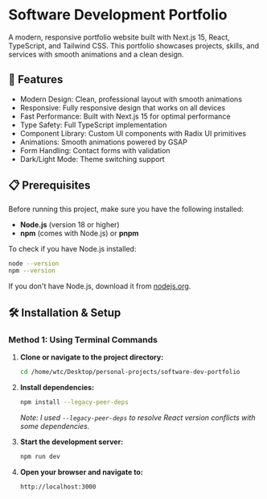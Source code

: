 # Software Development Portfolio

A modern, responsive portfolio website built with Next.js 15, React, TypeScript, and Tailwind CSS. 
This portfolio showcases projects, skills, and services with smooth animations and a clean design.

## 🚀 Features

- Modern Design: Clean, professional layout with smooth animations
- Responsive: Fully responsive design that works on all devices
- Fast Performance: Built with Next.js 15 for optimal performance
- Type Safety: Full TypeScript implementation
- Component Library: Custom UI components with Radix UI primitives
- Animations: Smooth animations powered by GSAP
- Form Handling: Contact forms with validation
- Dark/Light Mode: Theme switching support

## 📋 Prerequisites

Before running this project, make sure you have the following installed:

- **Node.js** (version 18 or higher)
- **npm** (comes with Node.js) or **pnpm**

To check if you have Node.js installed:
```bash
node --version
npm --version
```

If you don't have Node.js, download it from [nodejs.org](https://nodejs.org/).

## 🛠️ Installation & Setup

### Method 1: Using Terminal Commands

1. **Clone or navigate to the project directory:**
   ```bash
   cd /home/wtc/Desktop/personal-projects/software-dev-portfolio
   ```

2. **Install dependencies:**
   ```bash
   npm install --legacy-peer-deps
   ```
   *Note: I used `--legacy-peer-deps` to resolve React version conflicts with some dependencies.*

3. **Start the development server:**
   ```bash
   npm run dev
   ```

4. **Open your browser and navigate to:**
   ```
   http://localhost:3000
   ```

